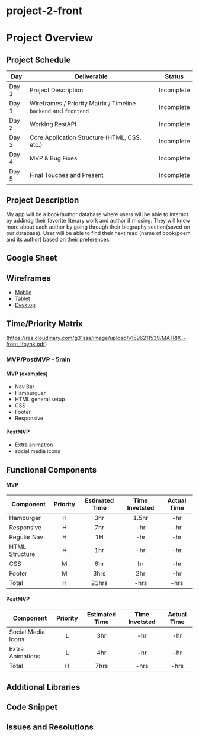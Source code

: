 # project-2-front
# Project Overview

## Project Schedule

|  Day | Deliverable | Status
|---|---| ---|
|Day 1| Project Description | Incomplete
|Day 1| Wireframes / Priority Matrix / Timeline `backend` and `frontend`| Incomplete
|Day 2| Working RestAPI | Incomplete
|Day 3| Core Application Structure (HTML, CSS, etc.) | Incomplete
|Day 4| MVP & Bug Fixes | Incomplete
|Day 5| Final Touches and Present | Incomplete

## Project Description

My app will be a book/author database where users will be able to interact by addindg their favorite literary work and author if missing. They will know more about each author by going through their biography section(saved on our database). User will be able to find their next read (name of book/poem and its author) based on their preferences.

## Google Sheet


## Wireframes  
- [Mobile](https://res.cloudinary.com/g31ssa/image/upload/v1596207308/phone_w4xva2.jpg)
- [Tablet](https://res.cloudinary.com/g31ssa/image/upload/v1596207298/Desktop_IPAD_isnq88.jpg)
- [Desktop](https://res.cloudinary.com/g31ssa/image/upload/v1596207298/Desktop_IPAD_isnq88.jpg)

## Time/Priority Matrix 
(https://res.cloudinary.com/g31ssa/image/upload/v1596211539/MATRIX_-front_lfoynk.pdf)

### MVP/PostMVP - 5min  

#### MVP (examples)

- Nav Bar
- Hamburguer
- HTML general setup
- CSS
- Footer
- Responsive

#### PostMVP 

- Extra animation
- social media icons

## Functional Components

#### MVP
| Component | Priority | Estimated Time | Time Invetsted | Actual Time |
| --- | :---: |  :---: | :---: | :---: |
| Hamburger | H | 3hr | 1.5hr | -hr|
| Responsive | H | 7hr | -hr | -hr|
| Regular Nav | H | 1H | -hr | -hr|
| HTML Structure | H | 1hr| -hr | -hr |
| CSS | M | 6hr | hr | -hr|
| Footer | M | 3hrs| 2hr | -hr |
| Total | H | 21hrs| -hrs | -hrs |

#### PostMVP
| Component | Priority | Estimated Time | Time Invetsted | Actual Time |
| --- | :---: |  :---: | :---: | :---: |
| Social Media Icons | L | 3hr | -hr | -hr|
| Extra Animations | L | 4hr | -hr | -hr|
| Total | H | 7hrs| -hrs | -hrs |

## Additional Libraries


## Code Snippet

## Issues and Resolutions
